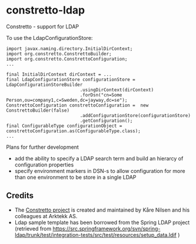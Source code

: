 constretto-ldap
===============

Constretto - support for LDAP

To use the LdapConfigurationStore:

    import javax.naming.directory.InitialDirContext;
    import org.constretto.ConstrettoBuilder;
    import org.constretto.ConstrettoConfiguration;
    ...
    
    final InitialDirContext dirContext = ...
    final LdapConfigurationStore configurationStore = LdapConfigurationStoreBuilder
								.usingDirContext(dirContext)
								.forDsn("cn=Some Person,ou=company1,c=Sweden,dc=jayway,dc=se");
    ConstrettoConfiguration constrettoConfiguration =  new ConstrettoBuilder(false)
								.addConfigurationStore(configurationStore)
								.getConfiguration();
    final ConfigurableType configurationObject = constrettoConfiguration.as(ConfigurableType.class);
    ...

Plans for further development
* add the ability to specify a LDAP search term and build an hierarcy of configuration properties 
* specify environment markers in DSN-s to allow configuration for more than one environment to be store in a single LDAP

Credits
-------------
* The [Constretto project](http://constretto.org/) is created and maintained by Kåre Nilsen and his colleagues at Arktekk AS. 
* Ldap sample template has been borrowed from the Spring LDAP project (retrieved from https://src.springframework.org/svn/spring-ldap/trunk/test/integration-tests/src/test/resources/setup_data.ldif )



